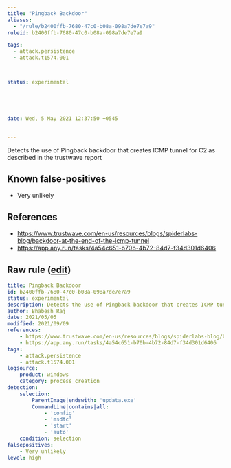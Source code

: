 ```yaml
---
title: "Pingback Backdoor"
aliases:
  - "/rule/b2400ffb-7680-47c0-b08a-098a7de7e7a9"
ruleid: b2400ffb-7680-47c0-b08a-098a7de7e7a9

tags:
  - attack.persistence
  - attack.t1574.001



status: experimental





date: Wed, 5 May 2021 12:37:50 +0545


---
```


Detects the use of Pingback backdoor that creates ICMP tunnel for C2 as described in the trustwave report

<!--more-->


## Known false-positives

* Very unlikely



## References

* https://www.trustwave.com/en-us/resources/blogs/spiderlabs-blog/backdoor-at-the-end-of-the-icmp-tunnel
* https://app.any.run/tasks/4a54c651-b70b-4b72-84d7-f34d301d6406


## Raw rule ([edit](https://github.com/SigmaHQ/sigma/edit/master/rules/windows/process_creation/proc_creation_win_pingback_backdoor.yml))
```yaml
title: Pingback Backdoor
id: b2400ffb-7680-47c0-b08a-098a7de7e7a9
status: experimental
description: Detects the use of Pingback backdoor that creates ICMP tunnel for C2 as described in the trustwave report
author: Bhabesh Raj
date: 2021/05/05
modified: 2021/09/09
references:
    - https://www.trustwave.com/en-us/resources/blogs/spiderlabs-blog/backdoor-at-the-end-of-the-icmp-tunnel
    - https://app.any.run/tasks/4a54c651-b70b-4b72-84d7-f34d301d6406
tags:
    - attack.persistence
    - attack.t1574.001
logsource:
    product: windows
    category: process_creation
detection:
    selection:
        ParentImage|endswith: 'updata.exe'
        CommandLine|contains|all:
            - 'config'
            - 'msdtc'
            - 'start'
            - 'auto'
    condition: selection
falsepositives:
    - Very unlikely
level: high
```
